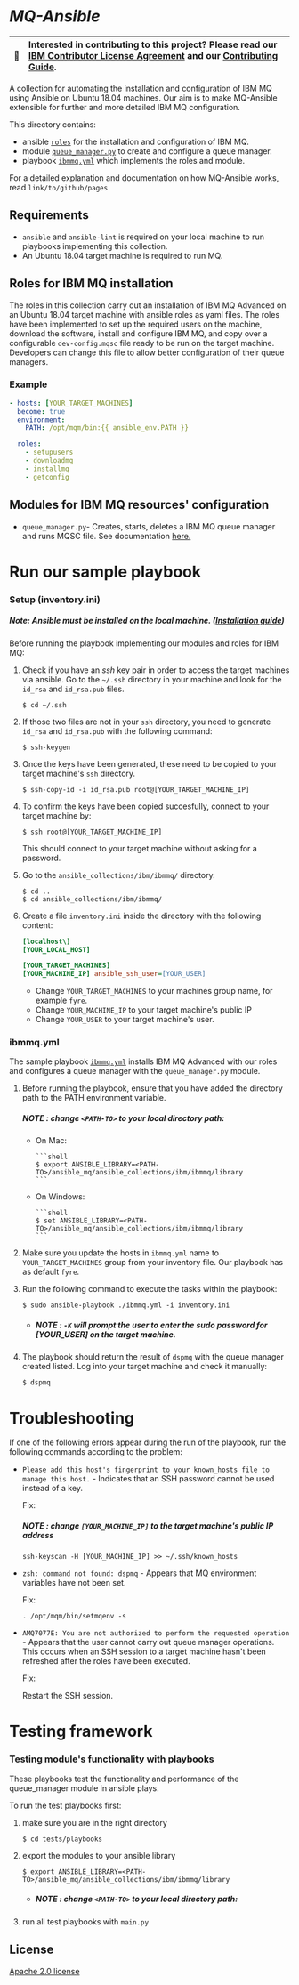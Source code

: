 # *MQ-Ansible*

| :memo:        | Interested in contributing to this project? Please read our [IBM Contributor License Agreement](CLA.md) and our [Contributing Guide](CONTRIBUTING.md).       |
|---------------|:------------------------|

A collection for automating the installation and configuration of IBM MQ using Ansible on Ubuntu 18.04 machines. Our aim is to make MQ-Ansible extensible for further and more detailed IBM MQ configuration.

This directory contains:
- ansible [`roles`](https://github.ibm.com/James-Page/ansible_mq/tree/main/ansible_collections/ibm/ibmmq/roles) for the installation and configuration of IBM MQ.
- module [`queue_manager.py`](ansible_collections/ibm/ibmmq/library/queue_manager.py) to create and configure a queue manager.
- playbook [`ibmmq.yml`](https://github.ibm.com/James-Page/ansible_mq/blob/d00a7e8db925d2907c54bac16a573a1e33470187/ansible_collections/ibm/ibmmq/ibmmq.yml) which implements the roles and module.

For a detailed explanation and documentation on how MQ-Ansible works, read `link/to/github/pages`

## Requirements

- `ansible` and `ansible-lint` is required on your local machine to run playbooks implementing this collection.
- An Ubuntu 18.04 target machine is required to run MQ.

## Roles for IBM MQ installation

The roles in this collection carry out an installation of IBM MQ Advanced on an Ubuntu 18.04 target machine with ansible roles as yaml files. The roles have been implemented to set up the required users on the machine, download the software, install and configure IBM MQ, and copy over a configurable `dev-config.mqsc` file ready to be run on the target machine. Developers can change this file to allow better configuration of their queue managers.


### Example

```yaml
- hosts: [YOUR_TARGET_MACHINES]
  become: true
  environment:
    PATH: /opt/mqm/bin:{{ ansible_env.PATH }}

  roles: 
    - setupusers
    - downloadmq
    - installmq
    - getconfig
```

## Modules for IBM MQ resources' configuration

- `queue_manager.py`- Creates, starts, deletes a IBM MQ queue manager and runs MQSC file. See documentation [here.](QUEUE_MANAGER.md)

# Run our sample playbook

### Setup (inventory.ini)

##### Note: *Ansible* must be installed on the local machine. ([Installation guide](https://docs.ansible.com/ansible/latest/installation_guide/intro_installation.html))

Before running the playbook implementing our modules and roles for IBM MQ:

1. Check if you have an *ssh* key pair in order to access the target machines via ansible. Go to the `~/.ssh` directory in your machine and look for the `id_rsa` and `id_rsa.pub` files.

    ```shell
    $ cd ~/.ssh
    ```

2. If those two files are not in your `ssh` directory, you need to generate `id_rsa` and `id_rsa.pub` with the following command:

    ```shell
    $ ssh-keygen
    ```

3. Once the keys have been generated, these need to be copied to your target machine's `ssh` directory.

    ```shell
    $ ssh-copy-id -i id_rsa.pub root@[YOUR_TARGET_MACHINE_IP]
    ```
    
4. To confirm the keys have been copied succesfully, connect to your target machine by:

    ```shell
    $ ssh root@[YOUR_TARGET_MACHINE_IP]
    ```
    This should connect to your target machine without asking for a password.
    
5. Go to the `ansible_collections/ibm/ibmmq/` directory.

    ```shell
    $ cd ..
    $ cd ansible_collections/ibm/ibmmq/
    ```


6. Create a file `inventory.ini` inside the directory with the following content:
  
    ```ini
    [localhost\]
    [YOUR_LOCAL_HOST]

    [YOUR_TARGET_MACHINES]
    [YOUR_MACHINE_IP] ansible_ssh_user=[YOUR_USER]
    ```

   - Change `YOUR_TARGET_MACHINES` to your machines group name, for example `fyre`.
   - Change `YOUR_MACHINE_IP` to your target machine's public IP
   - Change `YOUR_USER` to your target machine's user.

### ibmmq.yml

The sample playbook [`ibmmq.yml`](https://github.ibm.com/James-Page/ansible_mq/blob/d00a7e8db925d2907c54bac16a573a1e33470187/ansible_collections/ibm/ibmmq/ibmmq.yml) installs IBM MQ Advanced with our roles and configures a queue manager with the `queue_manager.py` module.

1. Before running the playbook, ensure that you have added the directory path to the PATH environment variable.

    ##### *NOTE* : change `<PATH-TO>` to your local directory path:

    - On Mac:

          ```shell
          $ export ANSIBLE_LIBRARY=<PATH-TO>/ansible_mq/ansible_collections/ibm/ibmmq/library
          ```

    - On Windows: 

          ```shell
          $ set ANSIBLE_LIBRARY=<PATH-TO>/ansible_mq/ansible_collections/ibm/ibmmq/library
          ```

2. Make sure you update the hosts in `ibmmq.yml` name to `YOUR_TARGET_MACHINES` group from your inventory file. Our playbook has as default `fyre`.

3. Run the following command to execute the tasks within the playbook:
      ```shell
      $ sudo ansible-playbook ./ibmmq.yml -i inventory.ini
      ```
      - ##### *NOTE* : `-K` will prompt the user to enter the sudo password for [YOUR_USER] on the target machine.

4. The playbook should return the result of `dspmq` with the queue manager created listed. Log into your target machine and check it manually:

    ```shell
    $ dspmq
    ```

# Troubleshooting

If one of the following errors appear during the run of the playbook, run the following commands according to the problem:

- `Please add this host's fingerprint to your known_hosts file to manage this host.` - Indicates that an SSH password cannot be used instead of a key. 
  
  Fix:
    ##### *NOTE* : change `[YOUR_MACHINE_IP]` to the target machine's public IP address
  ```shell
  ssh-keyscan -H [YOUR_MACHINE_IP] >> ~/.ssh/known_hosts
  ```
- `zsh: command not found: dspmq` - Appears that MQ environment variables have not been set.

  Fix:
  ```shell
  . /opt/mqm/bin/setmqenv -s
  ```
- `AMQ7077E: You are not authorized to perform the requested operation` - Appears that the user cannot carry out queue manager operations. This occurs when an SSH session to a target machine hasn't been refreshed after the roles have been executed.
  
  Fix:

  Restart the SSH session.


# Testing framework

### Testing module's functionality with playbooks

These playbooks test the functionality and performance of the queue_manager module in ansible plays.

To run the test playbooks first:

1. make sure you are in the right directory 
    ```shell
    $ cd tests/playbooks
    ```
2. export the modules to your ansible library
    ```shell
    $ export ANSIBLE_LIBRARY=<PATH-TO>/ansible_mq/ansible_collections/ibm/ibmmq/library
    ```
   - ##### *NOTE* : change `<PATH-TO>` to your local directory path:
3. run all test playbooks with `main.py`

## License

[Apache 2.0 license](https://github.ibm.com/James-Page/ansible_mq/blob/more_readme_updates/LICENSE)
